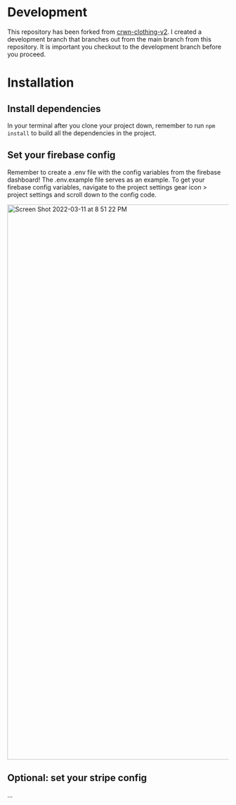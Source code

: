 # Development

This repository has been forked from [crwn-clothing-v2](https://github.com/ZhangMYihua/crwn-clothing-v2/tree/main/src). I created a development branch that branches out from the main branch from this repository. It is important you checkout to the development branch before you proceed.

# Installation

## Install dependencies

In your terminal after you clone your project down, remember to run `npm install` to build all the dependencies in the project.

## Set your firebase config

Remember to create a .env file with the config variables from the firebase dashboard! The .env.example file serves as an example. To get your firebase config variables, navigate to the project settings gear icon > project settings and scroll down to the config code. 

<img width="1261" alt="Screen Shot 2022-03-11 at 8 51 22 PM" src="https://user-images.githubusercontent.com/10578605/157999158-10e921cc-9ee5-46f6-a0c5-1ae5686f54f3.png">

## Optional: set your stripe config

...
